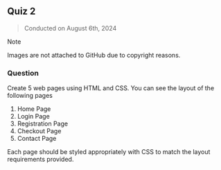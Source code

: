 ## Quiz 2

> Conducted on August 6th, 2024

> [!NOTE]
> Images are not attached to GitHub due to copyright reasons.

### Question 

Create 5 web pages using HTML and CSS. You can see the layout of the following 
pages
1. Home Page
2. Login Page
3. Registration Page
4. Checkout Page
5. Contact Page

Each page should be styled appropriately with CSS to match the layout requirements provided.
